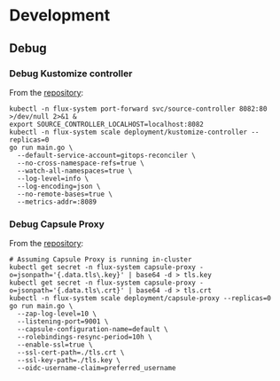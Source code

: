 # Development

## Debug

### Debug Kustomize controller

From the [repository](https://github.com/fluxcd/kustomize-controller):

```
kubectl -n flux-system port-forward svc/source-controller 8082:80 >/dev/null 2>&1 &
export SOURCE_CONTROLLER_LOCALHOST=localhost:8082
kubectl -n flux-system scale deployment/kustomize-controller --replicas=0
go run main.go \
  --default-service-account=gitops-reconciler \
  --no-cross-namespace-refs=true \
  --watch-all-namespaces=true \
  --log-level=info \
  --log-encoding=json \
  --no-remote-bases=true \
  --metrics-addr=:8089
```

### Debug Capsule Proxy

From the [repository](https://github.com/clastix/capsule-proxy):

```
# Assuming Capsule Proxy is running in-cluster
kubectl get secret -n flux-system capsule-proxy -o=jsonpath='{.data.tls\.key}' | base64 -d > tls.key
kubectl get secret -n flux-system capsule-proxy -o=jsonpath='{.data.tls\.crt}' | base64 -d > tls.crt
kubectl -n flux-system scale deployment/capsule-proxy --replicas=0
go run main.go \
  --zap-log-level=10 \
  --listening-port=9001 \
  --capsule-configuration-name=default \
  --rolebindings-resync-period=10h \
  --enable-ssl=true \
  --ssl-cert-path=./tls.crt \
  --ssl-key-path=./tls.key \
  --oidc-username-claim=preferred_username
```
